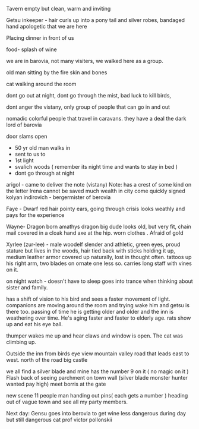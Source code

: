 Tavern empty but clean, warm and inviting 

Getsu inkeeper - hair curls up into a pony tail and silver robes, bandaged hand
apologetic that we are here

Placing dinner in front of us

food- splash of wine


we are in barovia, not many visiters, we walked here as a group.

old man sitting by the fire skin and bones 

cat walking around the room


dont go out at night, dont go through the mist, bad luck to kill birds,

dont anger the vistany, only group of people that can go in and out

nomadic colorful people that travel in caravans.  they have a deal the dark lord of barovia

door slams open
- 50 yr old man walks in 
- sent to us to 
- 1st light
- svalich woods ( remember its night time and wants to stay in bed )
- dont go through at night 


arigol - came to deliver the note (vistany)
Note:
has a crest of some kind on the letter
Irena cannot be saved
much wealth in city
come quickly 
signed kolyan indirovich - bergermister of berovia

Faye - Dwarf red hair pointy ears, going through crisis looks weathly and pays for the experience

Wayne- Dragon born amathys dragon big dude looks old, but very fit, chain mail covered in a cloak hand axe at the hip. worn clothes . Afraid of gold

Xyrlee (zur-lee) - male woodelf slender and athletic, green eyes, proud stature but lives in the woods, hair tied back with sticks holding it up, medium leather armor covered up naturally, lost in thought often. tattoos up his right arm, two blades on ornate one less so. carries long staff with vines on it.

on night watch - doesn't have to sleep goes into trance when thinking about sister and family. 

has a shift of vision to his bird and sees a faster movement of light. companions are moving around the room and trying wake him and getsu is there too. passing of time he is getting older and older and the inn is weathering over time. He's aging faster and faster to elderly age. rats show up and eat his eye ball. 



thumper wakes me up and hear claws and window is open. The cat was climbing up. 


Outside the inn from birds eye view mountain valley
road that leads east to west. 
north of the road big castle 

we all find a silver blade and mine has the number 9 on it ( no magic on it )
Flash back of seeing parchment on town wall (silver blade monster hunter wanted pay high)
meet borris at the gate 

new scene 11 people man handing out pins( each gets a number )
heading out of vague town and see all my party members. 



Next day:
Gensu goes into berovia to get wine
less dangerous during day but still dangerous
cat prof victor pollonskii 